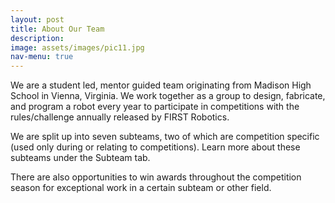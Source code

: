 ```yaml
---
layout: post
title: About Our Team
description: 
image: assets/images/pic11.jpg
nav-menu: true
---
```


We are a student led, mentor guided team originating from Madison High School in Vienna, Virginia. We work together as a group to design, fabricate, and program a robot every year to participate in competitions with the rules/challenge annually released by FIRST Robotics.

We are split up into seven subteams, two of which are competition specific (used only during or relating to competitions). Learn more about these subteams under the Subteam tab. 

There are also opportunities to win awards throughout the competition season for exceptional work in a certain subteam or other field.
